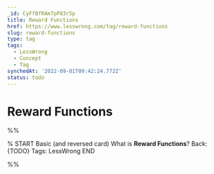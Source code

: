 ```yaml
---
_id: CyFfBfRAm7pP83r5p
title: Reward Functions
href: https://www.lesswrong.com/tag/reward-functions
slug: reward-functions
type: tag
tags:
  - LessWrong
  - Concept
  - Tag
synchedAt: '2022-09-01T09:42:24.772Z'
status: todo
---
```


# Reward Functions


%%

% START
Basic (and reversed card)
What is **Reward Functions**?
Back: {TODO}
Tags: LessWrong
END

%%
	
